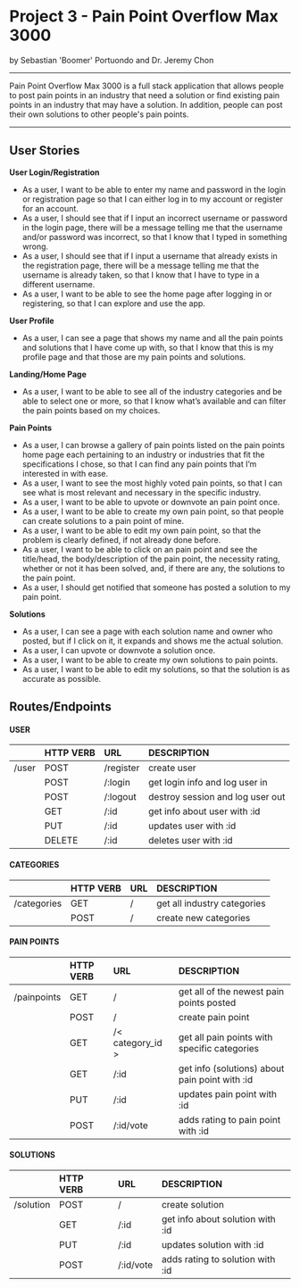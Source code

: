 # Project 3 - Pain Point Overflow Max 3000
by Sebastian 'Boomer' Portuondo and Dr. Jeremy Chon

---

Pain Point Overflow Max 3000 is a full stack application that allows people to post pain points in an industry that need a solution or find existing pain points in an industry that may have a solution. In addition, people can post their own solutions to other people's pain points.

---

## User Stories

**User Login/Registration**
- As a user, I want to be able to enter my name and password in the login or registration page so that I can either log in to my account or register for an account.
- As a user, I should see that if I input an incorrect username or password in the login page, there will be a message telling me that the username and/or password was incorrect, so that I know that I typed in something wrong.
- As a user, I should see that if I input a username that already exists in the registration page, there will be a message telling me that the username is already taken, so that I know that I have to type in a different username.
- As a user, I want to be able to see the home page after logging in or registering, so that I can explore and use the app.

**User Profile**
- As a user, I can see a page that shows my name and all the pain points and solutions that I have come up with, so that I know that this is my profile page and that those are my pain points and solutions.

**Landing/Home Page**
- As a user, I want to be able to see all of the industry categories and be able to select one or more, so that I know what’s available and can filter the pain points based on my choices.

**Pain Points**
- As a user, I can browse a gallery of pain points listed on the pain points home page each pertaining to an industry or industries that fit the specifications I chose, so that I can find any pain points that I’m interested in with ease.
- As a user, I want to see the most highly voted pain points, so that I can see what is most relevant and necessary in the specific industry.
- As a user, I want to be able to upvote or downvote an pain point once.
- As a user, I want to be able to create my own pain point, so that people can create solutions to a pain point of mine.
- As a user, I want to be able to edit my own pain point, so that the problem is clearly defined, if not already done before.
- As a user, I want to be able to click on an pain point and see the title/head, the body/description of the pain point, the necessity rating, whether or not it has been solved, and, if there are any, the solutions to the pain point.
- As a user, I should get notified that someone has posted a solution to my pain point.

**Solutions**
- As a user, I can see a page with each solution name and owner who posted, but if I click on it, it expands and shows me the actual solution.
- As a user, I can upvote or downvote a solution once.
- As a user, I want to be able to create my own solutions to pain points.
- As a user, I want to be able to edit my solutions, so that the solution is as accurate as possible.


## Routes/Endpoints

#### USER
| 		     | HTTP VERB | URL            | DESCRIPTION	  	  		             |
| ---------- | :---------| :--------------| :------------------------------------|
| /user	     | POST		 | /register      | create user				             |
|		     | POST		 | /:login        | get login info and log user in       |
|		     | POST		 | /:logout       | destroy session and log user out     |
|		     | GET		 | /:id           | get info about user with :id         |
|		     | PUT		 | /:id        	  | updates user with :id		         |
| 		     | DELETE	 | /:id           | deletes user with :id		         |


#### CATEGORIES
| 		     | HTTP VERB | URL            | DESCRIPTION	  	   	   	             |
| ---------- | :---------| :--------------| :------------------------------------|
| /categories	     | GET		 | /		      | get all industry categories 		         |
|		     | POST		 | /		      | create new categories				         |


#### PAIN POINTS
| 		      | HTTP VERB | URL            | DESCRIPTION	  	  				 	          |
| ----------  | :---------| :--------------| :------------------------------------------------|
| /painpoints | GET		  | /              | get all of the newest pain points posted         |
| 		      | POST	  | /              | create pain point       				          |
| 		      | GET 	  | /< category_id >    | get all pain points with specific categories           |
|		      | GET		  | /:id           | get info (solutions) about pain point with :id   |
|		      | PUT		  | /:id           | updates pain point with :id			          |
|		      | POST	  | /:id/vote      | adds rating to pain point with :id		          |


#### SOLUTIONS
| 		     | HTTP VERB | URL            | DESCRIPTION	  	  				 	 |
| ---------- | :---------| :--------------| :------------------------------------|
| /solution  | POST		 | /  	     	  | create solution						 |
|		     | GET		 | /:id      	  | get info about solution with :id     |
|		     | PUT		 | /:id      	  | updates solution with :id			 |
|		     | POST		 | /:id/vote   	  | adds rating to solution with :id	 |


<!-- ## How to run the app
1. After cloning this repo, run
> pip3 install -->
